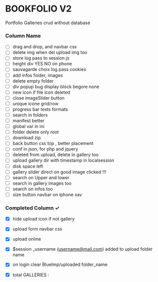 # BOOKFOLIO V2
Portfolio Galleries crud without database

### Column Name
- [ ] drag and drop, and navbar css
- [ ] delete img when del upload img too
- [ ] store log pass to session js
- [ ] height div YES NO on phone
- [ ] sauvagarde choix log pass cookies
- [ ] add infos folder, images
- [ ] delete empty folder
- [ ] div popup bug display block begore none
- [ ] new icon if file icon deleted
- [ ] close imageSlider button
- [ ] unique icone grid/row
- [ ] progress bar tests formats
- [ ] search in folders
- [ ] manifest better
- [ ] global var in ini
- [ ] folder delete only root
- [ ] download zip
- [ ] back button css top , better placement
- [ ] conf in json, for php and jquery
- [ ] deleted from upload, delete in gallery too
- [ ] upload gallery dir with timestamp in localsession
- [ ] disk space left
- [ ] gallery slider direct on good image clicked !!!
- [ ] search on Upper and lower
- [ ] search in gallery images too
- [ ] search on infos too
- [ ] size button navbar on iphone xav

### Completed Column ✓
- [x] hide upload icon if not gallery
- [x] upload form navbar css
- [x] upload online
- [x] $session _username (username@mail.com) added to upload folder name
- [x] on login clear BlueImp/uploaded folder_name
- [x] total GALLERIES :



